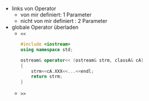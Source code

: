 - links von Operator
	- von mir definiert: 1 Parameter 
	- nicht von mir definiert : 2 Parameter
- globale Operator überladen
	- `<<` 
		```c++
		#include <iostream>
		using namespace std;
		
		ostream& operator<< (ostream& strm, classA& cA)
		{
			strm<<cA.XXX<<...<<endl;
			return strm;
		}
		```
	- `>>` 